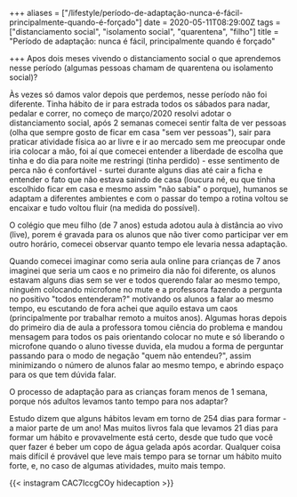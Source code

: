 +++
aliases = ["/lifestyle/período-de-adaptação-nunca-é-fácil-principalmente-quando-é-forçado"]
date = 2020-05-11T08:29:00Z
tags = ["distanciamento social", "isolamento social", "quarentena", "filho"]
title = "Período de adaptação: nunca é fácil, principalmente quando é forçado"

+++
Apos dois meses vivendo o distanciamento social o que aprendemos nesse período (algumas pessoas chamam de quarentena ou isolamento social)?

Às vezes só damos valor depois que perdemos, nesse período não foi diferente. Tinha hábito de ir para estrada todos os sábados para nadar, pedalar e correr, no começo de março/2020 resolvi adotar o distanciamento social, após 2 semanas comecei sentir falta de ver pessoas (olha que sempre gosto de ficar em casa "sem ver pessoas"), sair para praticar atividade física ao ar livre e ir ao mercado sem me preocupar onde iria colocar a mão, foi aí que comecei entender a liberdade de escolha que tinha e do dia para noite me restringi (tinha perdido) - esse sentimento de perca não é confortável - surtei durante alguns dias até cair a ficha e entender o fato que não estava saindo de casa (loucura né, eu que tinha escolhido ficar em casa e mesmo assim "não sabia" o porque), humanos se adaptam a diferentes ambientes e com o passar do tempo a rotina voltou se encaixar e tudo voltou fluir (na medida do possível).

O colégio que meu filho (de 7 anos) estuda adotou aula à distância ao vivo (live), porem é gravada para os alunos que não tiver como participar  ver em outro horário, comecei observar quanto tempo ele levaria nessa adaptação.

Quando comecei imaginar como seria aula online para crianças de 7 anos imaginei que seria um caos e no primeiro dia não foi diferente, os alunos estavam alguns dias sem se ver e todos querendo falar ao mesmo tempo, ninguém colocando microfone no mute e a professora fazendo a pergunta no positivo "todos entenderam?" motivando os alunos a falar ao mesmo tempo, eu escutando de fora achei que aquilo estava um caos (principalmente por trabalhar remoto a muitos anos). Algumas horas depois do primeiro dia de aula a professora tomou ciência do problema e mandou mensagem para todos os pais orientando colocar no mute e só liberando o microfone quando o aluno tivesse duvida, ela mudou a forma de perguntar passando para o modo de negação "quem não entendeu?", assim minimizando o número de alunos falar ao mesmo tempo, e abrindo espaço para os que tem dúvida falar.

O processo de adaptação para as crianças foram menos de 1 semana, porque nós adultos levamos tanto tempo para nos adaptar?

Estudo dizem que alguns hábitos levam em torno de 254 dias para formar - a maior parte de um ano! Mas muitos livros fala que levamos 21 dias para formar um hábito e provavelmente está certo, desde que tudo que você quer fazer é beber um copo de água gelada após acordar. Qualquer coisa mais difícil é provável que leve mais tempo para se tornar um hábito muito forte, e, no caso de algumas atividades, muito mais tempo.

{{< instagram CAC7IccgCOy hidecaption >}}
